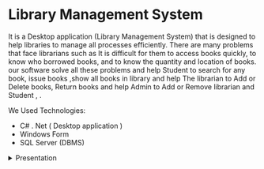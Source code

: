 # Library Management System

It is a Desktop application (Library Management System) that is designed to help libraries to manage all processes efficiently. There are many problems that face librarians such as It is difficult for them to access books quickly, to know who borrowed books, and to know the quantity and location of books. our software solve all these problems and help Student to search for any book, issue books ,show all books in library and help The librarian to Add or Delete books, Return books and help Admin to Add or Remove librarian and Student , .

We Used Technologies:
- C# . Net ( Desktop application )
- Windows Form
- SQL Server (DBMS)

<details>
<summary>Presentation</summary>

